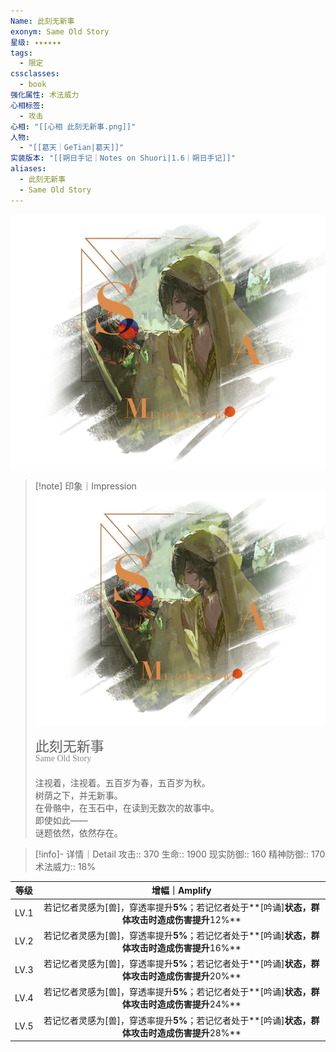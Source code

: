 ```yaml
---
Name: 此刻无新事
exonym: Same Old Story
星级: ✦✦✦✦✦✦
tags:
  - 限定
cssclasses:
  - book
强化属性: 术法威力
心相标签:
  - 攻击
心相: "[[心相 此刻无新事.png]]"
人物:
  - "[[葛天｜GeTian|葛天]]"
实装版本: "[[朔日手记｜Notes on Shuori|1.6｜朔日手记]]"
aliases:
  - 此刻无新事
  - Same Old Story
---
```

![cover](assets/此刻无新事｜Same%20Old%20Story.assets/心相%20此刻无新事.png)

> [!note] 印象｜Impression
> ![心相|inlL|300](assets/此刻无新事｜Same%20Old%20Story.assets/心相%20此刻无新事.png)
> <p style="font-family: '家族宋', sans-serif; font-size: 22px; line-height: 0.75; text-indent: 0;">此刻无新事<br><span style="font-family: serif; font-size: 14px; color: #888888;">Same Old Story</span></p>
> 
> 注视着，注视着。五百岁为春，五百岁为秋。  
> 树荫之下，并无新事。  
> 在骨骼中，在玉石中，在读到无数次的故事中。  
> 即使如此——  
> 谜题依然，依然存在。

> [!info]- 详情｜Detail
> 攻击:: 370
> 生命:: 1900
> 现实防御:: 160
> 精神防御:: 170
> 术法威力:: 18%

| 等级 |                        增幅｜Amplify                         |
| :--: | :----------------------------------------------------------: |
| LV.1 | 若记忆者灵感为[兽]，穿透率提升**5%**；若记忆者处于**[吟诵]**状态，群体攻击时造成伤害提升**12%** |
| LV.2 | 若记忆者灵感为[兽]，穿透率提升**5%**；若记忆者处于**[吟诵]**状态，群体攻击时造成伤害提升**16%** |
| LV.3 | 若记忆者灵感为[兽]，穿透率提升**5%**；若记忆者处于**[吟诵]**状态，群体攻击时造成伤害提升**20%** |
| LV.4 | 若记忆者灵感为[兽]，穿透率提升**5%**；若记忆者处于**[吟诵]**状态，群体攻击时造成伤害提升**24%** |
| LV.5 | 若记忆者灵感为[兽]，穿透率提升**5%**；若记忆者处于**[吟诵]**状态，群体攻击时造成伤害提升**28%** |

